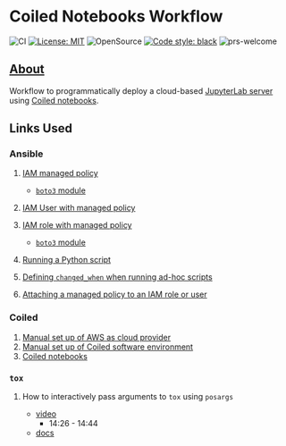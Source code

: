 # Coiled Notebooks Workflow

![CI](https://github.com/elsdes3/coiled-notebooks-workflow/workflows/CI/badge.svg)
[![License: MIT](https://img.shields.io/badge/License-MIT-brightgreen.svg)](https://opensource.org/licenses/mit)
![OpenSource](https://badgen.net/badge/Open%20Source%20%3F/Yes%21/blue?icon=github)
[![Code style: black](https://img.shields.io/badge/code%20style-black-000000.svg)](https://github.com/ambv/black)
![prs-welcome](https://img.shields.io/badge/PRs-welcome-brightgreen.svg?style=flat-square)

## [About](#about)

Workflow to programmatically deploy a cloud-based [JupyterLab server](https://jupyterlab.readthedocs.io/en/latest/) using [Coiled notebooks](https://docs.coiled.io/user_guide/usage/notebooks/index.html).

## Links Used

### Ansible

1. [IAM managed policy](https://docs.ansible.com/ansible/latest/collections/community/aws/iam_managed_policy_module.html)

   - [`boto3` module](https://boto3.amazonaws.com/v1/documentation/api/latest/reference/services/iam/client/create_policy.html)
2. [IAM User with managed policy](https://docs.ansible.com/ansible/latest/collections/amazon/aws/iam_user_module.html)
3. [IAM role with managed policy](https://docs.ansible.com/ansible/latest/collections/community/aws/iam_role_module.html#parameters)

   - [`boto3` module](https://boto3.amazonaws.com/v1/documentation/api/latest/reference/services/iam/client/attach_role_policy.html)
4. [Running a Python script](https://docs.ansible.com/ansible/latest/collections/ansible/builtin/script_module.html)
5. [Defining `changed_when` when running ad-hoc scripts](https://docs.ansible.com/ansible/latest/playbook_guide/playbooks_error_handling.html#defining-changed)
6. [Attaching a managed policy to an IAM role or user](https://dev.to/aws-builders/chapter-5-iam-policy-cg1)

### Coiled

1. [Manual set up of AWS as cloud provider](https://docs.coiled.io/user_guide/setup/aws/manual.html)
2. [Manual set up of Coiled software environment](https://docs.coiled.io/user_guide/software/manual.html)
3. [Coiled notebooks](https://docs.coiled.io/user_guide/usage/notebooks/index.html)

### `tox`

1. How to interactively pass arguments to `tox` using `posargs`

   - [video](https://youtu.be/os_daySYRFs?si=l2jeojVjVGrW6BbA&t=866)
     - 14:26 - 14:44
   - [docs](https://tox.wiki/en/3.3.0/example/general.html#interactively-passing-positional-arguments)
